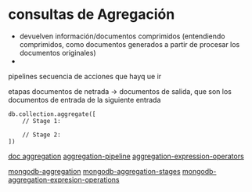 # consultas de Agregación

- devuelven información/documentos comprimidos (entendiendo comprimidos, como documentos generados a partir de procesar los documentos originales)
-

pipelines
secuencia de acciones que hayq ue ir

etapas
documentos de netrada -> documentos de salida, que son los documentos de entrada de la siguiente entrada

```
db.collection.aggregate([
    // Stage 1:

    // Stage 2:
])
```

[doc aggregation](https://www.mongodb.com/docs/manual/aggregation/)
[aggregation-pipeline](https://www.mongodb.com/docs/manual/core/aggregation-pipeline/)
[aggregation-expression-operators](https://www.mongodb.com/docs/manual/reference/operator/aggregation/#std-label-aggregation-expression-operators)

[mongodb-aggregation](mongodb-aggregation.md)
[mongodb-aggregation-stages](mongodb-aggregation-stages.md)
[mongodb-aggregation-expresion-operations](mongodb-aggregation-expresion-operations.md)
